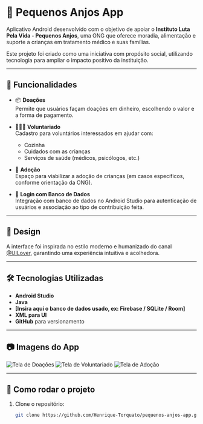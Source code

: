 # 📱 Pequenos Anjos App

Aplicativo Android desenvolvido com o objetivo de apoiar o **Instituto Luta Pela Vida - Pequenos Anjos**, uma ONG que oferece moradia, alimentação e suporte a crianças em tratamento médico e suas famílias.

Este projeto foi criado como uma iniciativa com propósito social, utilizando tecnologia para ampliar o impacto positivo da instituição.

---

## 🌟 Funcionalidades

- 📦 **Doações**  
  Permite que usuários façam doações em dinheiro, escolhendo o valor e a forma de pagamento.

- 🧑‍🤝‍🧑 **Voluntariado**  
  Cadastro para voluntários interessados em ajudar com:
  - Cozinha
  - Cuidados com as crianças
  - Serviços de saúde (médicos, psicólogos, etc.)

- 👶 **Adoção**  
  Espaço para viabilizar a adoção de crianças (em casos específicos, conforme orientação da ONG).

- 🔐 **Login com Banco de Dados**  
  Integração com banco de dados no Android Studio para autenticação de usuários e associação ao tipo de contribuição feita.

---

## 🎨 Design

A interface foi inspirada no estilo moderno e humanizado do canal [@UILover](https://www.youtube.com/@UILOVER), garantindo uma experiência intuitiva e acolhedora.

---

## 🛠️ Tecnologias Utilizadas

- **Android Studio**
- **Java** <!-- ou Kotlin, ajuste se necessário -->
- **[Insira aqui o banco de dados usado, ex: Firebase / SQLite / Room]**
- **XML para UI**
- **GitHub** para versionamento

---

## 📷 Imagens do App

<!-- Substitua os caminhos abaixo pelas imagens reais do seu projeto -->
![Tela de Doações](img/doacoes.png)
![Tela de Voluntariado](img/voluntariado.png)
![Tela de Adoção](img/adocao.png)

---

## 🚀 Como rodar o projeto

1. Clone o repositório:
   ```bash
   git clone https://github.com/Henrique-Torquato/pequenos-anjos-app.git

